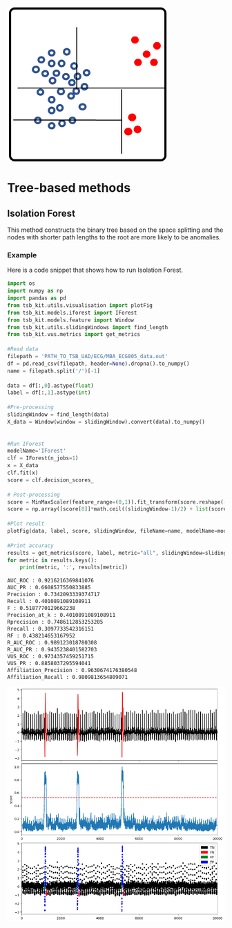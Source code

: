 ![icon](../../images/method_icons/tree.png "icon")
# Tree-based methods


## Isolation Forest

This method constructs the binary tree based on the space splitting and the nodes with shorter path lengths to the root are more likely to be anomalies.

### Example

Here is a code snippet that shows how to run Isolation Forest.

```python
import os
import numpy as np
import pandas as pd
from tsb_kit.utils.visualisation import plotFig
from tsb_kit.models.iforest import IForest
from tsb_kit.models.feature import Window
from tsb_kit.utils.slidingWindows import find_length
from tsb_kit.vus.metrics import get_metrics

#Read data
filepath = 'PATH_TO_TSB_UAD/ECG/MBA_ECG805_data.out'
df = pd.read_csv(filepath, header=None).dropna().to_numpy()
name = filepath.split('/')[-1]

data = df[:,0].astype(float)
label = df[:,1].astype(int)

#Pre-processing    
slidingWindow = find_length(data)
X_data = Window(window = slidingWindow).convert(data).to_numpy()


#Run IForest
modelName='IForest'
clf = IForest(n_jobs=1)
x = X_data
clf.fit(x)
score = clf.decision_scores_

# Post-processing
score = MinMaxScaler(feature_range=(0,1)).fit_transform(score.reshape(-1,1)).ravel()
score = np.array([score[0]]*math.ceil((slidingWindow-1)/2) + list(score) + [score[-1]]*((slidingWindow-1)//2))

#Plot result
plotFig(data, label, score, slidingWindow, fileName=name, modelName=modelName) 

#Print accuracy
results = get_metrics(score, label, metric="all", slidingWindow=slidingWindow)
for metric in results.keys():
    print(metric, ':', results[metric])
```
```
AUC_ROC : 0.9216216369841076
AUC_PR : 0.6608577550833885
Precision : 0.7342093339374717
Recall : 0.4010891089108911
F : 0.5187770129662238
Precision_at_k : 0.4010891089108911
Rprecision : 0.7486112853253205
Rrecall : 0.3097733542316151
RF : 0.438214653167952
R_AUC_ROC : 0.989123018780308
R_AUC_PR : 0.9435238401582703
VUS_ROC : 0.9734357459251715
VUS_PR : 0.8858037295594041
Affiliation_Precision : 0.9630674176380548
Affiliation_Recall : 0.9809813654809071
```
![Result](../../images/method_results/IForest.png "Iforest Result")

